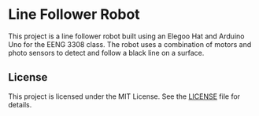 # Line Follower Robot

This project is a line follower robot built using an Elegoo Hat and Arduino Uno for the EENG 3308 class. The robot uses a combination of motors and photo sensors to detect and follow a black line on a surface.

## License

This project is licensed under the MIT License. See the [LICENSE](LICENSE) file for details.
